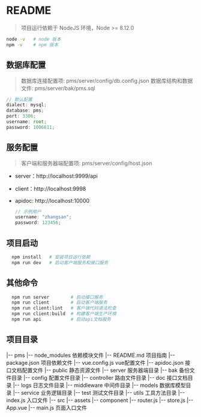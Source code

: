 # README

> 项目运行依赖于 NodeJS 环境，Node >= 8.12.0

```bash
node -v   # node 版本
npm -v    # npm 版本
```

## 数据库配置

> 数据库连接配置项: pms/server/config/db.config.json
> 数据库结构和数据文件: pms/server/bak/pms.sql

```javascript
// 默认配置
dialect: mysql;
database: pms;
port: 3306;
username: root;
password: 1006611;
```

## 服务配置

> 客户端和服务器端配置项: pms/server/config/host.json

- server：http://localhost:9999/api

- client：http://localhost:9998

- apidoc: http://localhost:10000

  ```javascript
  // 示例用户
  username: "zhangsan";
  password: 123456;
  ```

## 项目启动

```bash
  npm install   # 安装项目运行依赖
  npm run dev   # 启动客户端服务和接口服务
```

## 其他命令

```bash
  npm run server        # 启动接口服务
  npm run client        # 启动客户端服务
  npm run client:lint   # 客户端代码语法检查
  npm run client:build  # 构建客户端生产环境
  npm run api           # 启动api文档服务
```

## 项目目录

|-- pms
|-- node_modules 依赖模块文件
|-- README.md  项目指南
|-- package.json  项目依赖文件
|-- vue.config.js vue配置文件
|-- apidoc.json   接口文档配置文件
|-- public  静态资源文件
|-- server 服务器端目录
  |-- bak   备份文件目录
  |-- config  配置文件目录
  |-- controller  路由文件目录
  |-- doc  接口文档目录
  |-- logs  日志文件目录
  |-- middleware   中间件目录
  |-- models  数据库模型目录
  |-- service 业务逻辑目录
  |-- test  测试文件目录
  |-- utils 工具方法目录
  |-- index.js 入口文件
|-- src
  |-- assets
  |-- component
  |-- router.js
  |-- store.js
  |-- App.vue
  |-- main.js  页面入口文件
